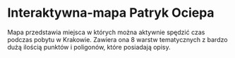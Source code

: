 # Interaktywna-mapa Patryk Ociepa
Mapa przedstawia miejsca w których można aktywnie spędzić czas podczas pobytu w Krakowie. Zawiera ona 8 warstw tematycznych z bardzo dużą ilością punktów i poligonów, które posiadają opisy.
